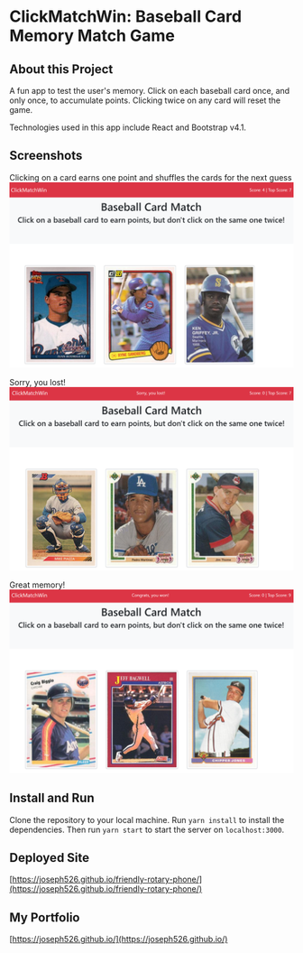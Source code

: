 # ClickMatchWin: Baseball Card Memory Match Game

## About this Project
A fun app to test the user's memory. Click on each baseball card once, and only once, to accumulate points. Clicking twice on any card will reset the game.

Technologies used in this app include React and Bootstrap v4.1.

## Screenshots
Clicking on a card earns one point and shuffles the cards for the next guess
![Screenshot 01](public/assets/images/screenshot01.png)

Sorry, you lost!
![Screenshot 02](public/assets/images/screenshot02.png)

Great memory!
![Screenshot 03](public/assets/images/screenshot03.png)

## Install and Run
Clone the repository to your local machine. Run `yarn install` to install the dependencies. Then run `yarn start` to start the server on `localhost:3000`.

## Deployed Site
[https://joseph526.github.io/friendly-rotary-phone/](https://joseph526.github.io/friendly-rotary-phone/)

## My Portfolio
[https://joseph526.github.io/](https://joseph526.github.io/)
